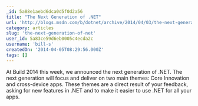 ```yaml
---
_id: 5a88e1aebd6dca0d5f0d2a56
title: "The Next Generation of .NET"
url: 'http://blogs.msdn.com/b/dotnet/archive/2014/04/03/the-next-generation-of-net.aspx'
category: articles
slug: 'the-next-generation-of-net'
user_id: 5a83ce59d6eb0005c4ecda2c
username: 'bill-s'
createdOn: '2014-04-05T08:29:56.000Z'
tags: []
---
```


At Build 2014 this week, we announced the next generation of .NET. The next generation will focus and deliver on two main themes: Core Innovation and cross-device apps. These themes are a direct result of your feedback, asking for new features in .NET and to make it easier to use .NET for all your apps.
